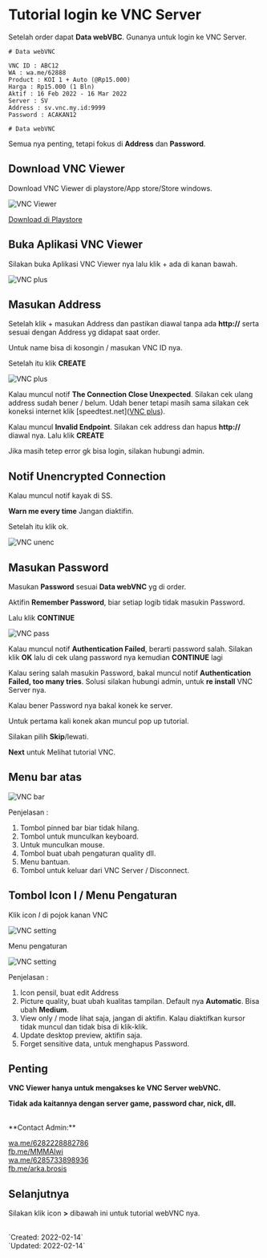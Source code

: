 # Tutorial login ke VNC Server

Setelah order dapat **Data webVBC**. Gunanya untuk login ke VNC Server. 

```
# Data webVNC

VNC ID : ABC12
WA : wa.me/62888
Product : KOI 1 + Auto (@Rp15.000)
Harga : Rp15.000 (1 Bln)
Aktif : 16 Feb 2022 - 16 Mar 2022
Server : SV
Address : sv.vnc.my.id:9999
Password : ACAKAN12

# Data webVNC
```

Semua nya penting, tetapi fokus di **Address** dan **Password**. 

## Download VNC Viewer 

Download VNC Viewer di playstore/App store/Store windows. 

![VNC Viewer](http://vnc.my.id/vnc/vnc-playstore.png)

[Download di Playstore](https://play.google.com/store/apps/details?id=com.realvnc.viewer.android)

## Buka Aplikasi VNC Viewer 

Silakan buka Aplikasi VNC Viewer nya lalu klik + ada di kanan bawah. 

![VNC plus](http://vnc.my.id/vnc/plus.png)

## Masukan Address 

Setelah klik + masukan Address dan pastikan diawal tanpa ada **http://** serta sesuai dengan Address yg didapat saat order. 

Untuk name bisa di kosongin / masukan VNC ID nya. 

Setelah itu klik **CREATE**

![VNC plus](http://vnc.my.id/vnc/address.png)

Kalau muncul notif **The Connection Close Unexpected**. Silakan cek ulang address sudah bener / belum. Udah bener tetapi masih sama silakan cek koneksi internet klik [speedtest.net]([VNC plus](http://vnc.my.id/vnc/address.png)). 

Kalau muncul **Invalid Endpoint**. Silakan cek address dan hapus **http://** diawal nya. Lalu klik **CREATE**

Jika masih tetep error gk bisa login, silakan hubungi admin. 

## Notif Unencrypted Connection 

Kalau muncul notif kayak di SS. 

**Warn me every time** Jangan diaktifin. 

Setelah itu klik ok. 

![VNC unenc](http://vnc.my.id/vnc/un-enc.png)

## Masukan Password 

Masukan **Password** sesuai **Data webVNC** yg di order. 

Aktifin **Remember Password**, biar setiap logib tidak masukin Password. 

Lalu klik **CONTINUE**

![VNC pass](http://vnc.my.id/vnc/pass.png)

Kalau muncul notif **Authentication Failed**, berarti password salah. Silakan klik **OK** lalu di cek ulang password nya kemudian **CONTINUE** lagi

Kalau sering salah masukin Password, bakal muncul notif **Authentication Failed, too many tries**. Solusi silakan hubungi admin, untuk **re install** VNC Server nya. 

Kalau bener Password nya bakal konek ke server. 

Untuk pertama kali konek akan muncul pop up tutorial. 

Silakan pilih **Skip**/lewati.

**Next** untuk Melihat tutorial VNC. 

## Menu bar atas

![VNC bar](http://vnc.my.id/vnc/bar.png)

Penjelasan :

1. Tombol pinned bar biar tidak hilang. 
2. Tombol untuk munculkan keyboard. 
3. Untuk munculkan mouse. 
4. Tombol buat ubah pengaturan quality dll. 
5. Menu bantuan. 
6. Tombol untuk keluar dari VNC Server / Disconnect. 

## Tombol Icon I / Menu Pengaturan

Klik icon *I* di pojok kanan VNC

![VNC setting](http://vnc.my.id/vnc/list.png)

Menu pengaturan 

![VNC setting](http://vnc.my.id/vnc/setting.png)

Penjelasan :

1. Icon pensil, buat edit Address
2. Picture quality, buat ubah kualitas tampilan. Default nya **Automatic**. Bisa ubah **Medium**. 
3. View only / mode lihat saja, jangan di aktifin. Kalau diaktifkan kursor tidak muncul dan tidak bisa di klik-klik.
4. Update desktop preview, aktifin saja. 
5. Forget sensitive data, untuk menghapus Password. 

## Penting 

**VNC Viewer hanya untuk mengakses ke VNC Server webVNC.**

**Tidak ada kaitannya dengan server game, password char, nick, dll.**

<br />
**Contact Admin:**

[wa.me/6282228882786](https://wa.me/6282228882786)
<br />
[fb.me/MMMAlwi](https://fb.me/MMMAlwi) 
<br />
[wa.me/6285733898936](http://wa.me/6285733898936)
<br />
[fb.me/arka.brosis](https://fb.me/arka.brosis) 

## Selanjutnya

Silakan klik icon **>** dibawah ini untuk tutorial webVNC nya. 

<br />
`Created: 2022-02-14`
<br />
`Updated: 2022-02-14`
